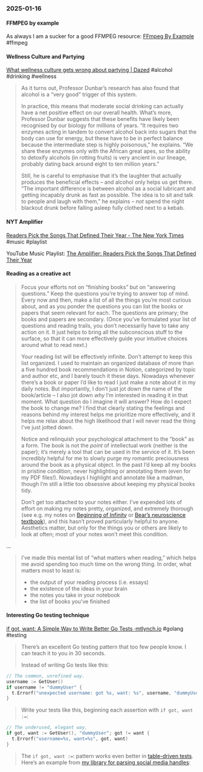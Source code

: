 ### 2025-01-16
#### FFMPEG by example
As always I am a sucker for a good FFMPEG resource: [FFmpeg By Example](https://ffmpegbyexample.com/) #ffmpeg 

#### Wellness Culture and Partying
[What wellness culture gets wrong about partying | Dazed](https://www.dazeddigital.com/life-culture/article/65839/1/should-we-party-alcohol-wellness-culture-becomes-unwell-drinking-going-out) #alcohol #drinking #wellness 

> As it turns out, Professor Dunbar’s research has also found that alcohol is a “very good” trigger of this system.
> 
> In practice, this means that moderate social drinking can actually have a net positive effect on our overall health. What’s more, Professor Dunbar suggests that these benefits have likely been recognised by our biology for millions of years. “It requires two enzymes acting in tandem to convert alcohol back into sugars that the body can use for energy, but these have to be in perfect balance because the intermediate step is highly poisonous,” he explains. “We share these enzymes only with the African great apes, so the ability to detoxify alcohols (in rotting fruits) is very ancient in our lineage, probably dating back around eight to ten million years.”
> 
> Still, he is careful to emphasise that it’s the laughter that actually produces the beneficial effects – and alcohol only helps us get there. “The important difference is between alcohol as a social lubricant and getting incapably drunk as fast as possible. The idea is to sit and talk to people and laugh with them,” he explains – _not_ spend the night blackout drunk before falling asleep fully clothed next to a kebab.

#### NYT Amplifier
[Readers Pick the Songs That Defined Their Year - The New York Times](https://www.nytimes.com/2025/01/14/arts/music/amplifier-newsletter-sinead-oconnor-ana-moura.html) #music #playlist

YouTube Music Playlist: [The Amplifier: Readers Pick the Songs That Defined Their Year](https://music.youtube.com/playlist?list=PLu_RmAJBNiII-hszRW8VvGBntENhZcuJA&si=fMr-PTos4iMTqjWq)

#### Reading as a creative act

> Focus your efforts not on “finishing books” but on “answering questions.” Keep the questions you’re trying to answer top of mind. Every now and then, make a list of all the things you’re most curious about, and as you ponder the questions you can list the books or papers that seem relevant for each. The questions are primary; the books and papers are secondary. (Once you’ve formulated your list of questions and reading trails, you don’t necessarily have to take any action on it. It just helps to bring all the subconscious stuff to the surface, so that it can more effectively guide your intuitive choices around what to read next.)
> 
> Your reading list will be effectively infinite. Don’t attempt to keep this list organized. I used to maintain an organized database of more than a five hundred book recommendations in Notion, categorized by topic and author etc, and I barely touch it these days. Nowadays whenever there’s a book or paper I’d like to read I just make a note about it in my daily notes. But importantly, I don’t just jot down the name of the book/article – I also jot down _why_ I’m interested in reading it in that moment. What question do I imagine it will answer? How do I expect the book to change me? I find that clearly stating the feelings and reasons behind my interest helps me prioritize more effectively, and it helps me relax about the high likelihood that I will never read the thing I’ve just jotted down.
> 
> Notice and relinquish your psychological attachment to the “book” as a form. The book is not the _point_ of intellectual work (neither is the paper); it’s merely a tool that can be used in the service of it. It’s been incredibly helpful for me to slowly purge my romantic preciousness around the book as a physical object. In the past I’d keep all my books in pristine condition, never highlighting or annotating them (even for my PDF files!). Nowadays I highlight and annotate like a madman, though I’m still a little too obsessive about keeping my physical books tidy.
> 
> Don’t get too attached to your notes either. I’ve expended lots of effort on making my notes pretty, organized, and extremely thorough (see e.g. my notes on [Beginning of Infinity](https://roamresearch.com/#/app/kasra-public/page/ZYHTbdfdd) or [Bear’s neuroscience textbook](https://www.bitsofwonder.co/p/textbooks-as-a-preventative-for-depression)), and this hasn’t proved particularly helpful to anyone. Aesthetics matter, but only for the things you or others are likely to look at often; most of your notes won’t meet this condition.

…

> I’ve made this mental list of “what matters when reading,” which helps me avoid spending too much time on the wrong thing. In order, what matters most to least is:
> 
> - the output of your reading process (i.e. essays)    
> - the existence of the ideas in your brain
> - the notes you take in your notebook
> - the list of books you’ve finished

#### Interesting Go testing technique
[if got, want: A Simple Way to Write Better Go Tests ·mtlynch.io](https://mtlynch.io/if-got-want-improve-go-tests/) #golang #testing 

> There’s an excellent Go testing pattern that too few people know. I can teach it to you in 30 seconds.
> 
> Instead of writing Go tests like this:


```go
// The common, unrefined way.
username := GetUser()
if username != "dummyUser" {
  t.Errorf("unexpected username: got %s, want: %s", username, "dummyUser")
}
```

> Write your tests like this, beginning each assertion with `if got, want :=`:

```go
// The underused, elegant way.
if got, want := GetUser(), "dummyUser"; got != want {
  t.Errorf("username=%s, want=%s", got, want)
}
```

> The `if got, want :=`: pattern works even better in [table-driven tests](https://go.dev/wiki/TableDrivenTests). Here’s an example from [my library for parsing social media handles](https://github.com/mtlynch/social-go/blob/5348ed8e66e318651c646aea4d72ef62481c30fa/twitter_test.go):